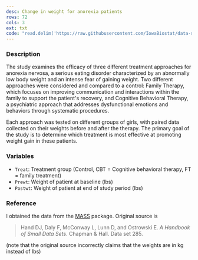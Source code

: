 ```yaml
---
desc: Change in weight for anorexia patients
rows: 72
cols: 3
ext: txt
code: "read.delim('https://raw.githubusercontent.com/IowaBiostat/data-sets/main/anorexia/anorexia.txt')"
---
```


### Description

The study examines the efficacy of three different treatment approaches for anorexia nervosa, a serious eating disorder characterized by an abnormally low body weight and an intense fear of gaining weight. Two different approaches were considered and compared to a control: Family Therapy, which focuses on improving communication and interactions within the family to support the patient's recovery, and Cognitive Behavioral Therapy, a psychiatric approach that addresses dysfunctional emotions and behaviors through systematic procedures.

Each approach was tested on different groups of girls, with paired data collected on their weights before and after the therapy. The primary goal of the study is to determine which treatment is most effective at promoting weight gain in these patients.

### Variables

* `Treat`: Treatment group (Control, CBT = Cognitive behavioral therapy, FT = family treatment)
* `Prewt`: Weight of patient at baseline (lbs)
* `Postwt`: Weight of patient at end of study period (lbs)

### Reference

I obtained the data from the [MASS](https://cran.r-project.org/package=MASS) package. Original source is

> Hand DJ, Daly F, McConway L, Lunn D, and Ostrowski E. *A Handbook of Small Data Sets*. Chapman & Hall. Data set 285.

(note that the original source incorrectly claims that the weights are in kg instead of lbs)
